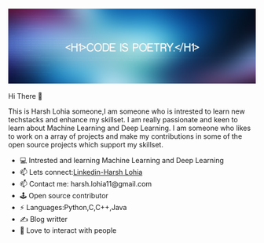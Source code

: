 <img src="https://github.com/harshlohia11/harshlohia11/blob/master/cover.png"></img>

Hi There 👋

This is Harsh Lohia someone,I am someone who is intrested to learn new techstacks and enhance my skillset. I am really passionate and keen to learn about Machine Learning and Deep Learning. I am someone who likes to work on a array of projects and make my contributions in some of the open source projects which support my skillset. 
<ul>
  <li>💻 Intrested and learning Machine Learning and Deep Learning</li>
  <li>📫 Lets connect:<a href="https://www.linkedin.com/in/harsh-lohia-637a7b19b/">Linkedin-Harsh Lohia</a></li> 
  <li>📫 Contact me: harsh.lohia11@gmail.com</li>
  <li>🕹️ Open source contributor</li>
  <li>⚡ Languages:Python,C,C++,Java</li>
  <li>✍️ Blog writter</li>
  <li>🥰 Love to interact with people</li>
</ul>
